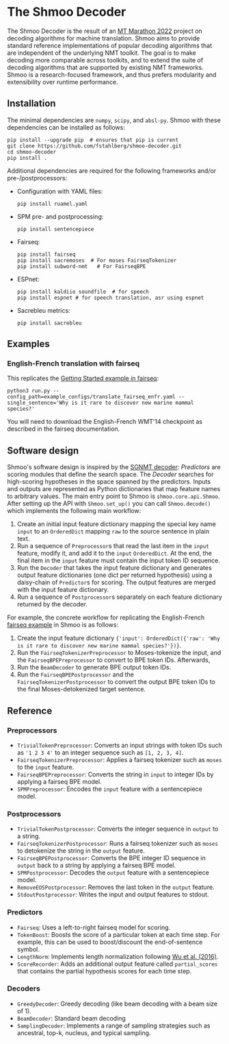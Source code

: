 # The Shmoo Decoder

The Shmoo Decoder is the result of an [MT Marathon 2022](https://ufal.mff.cuni.cz/mtm22/) project on decoding algorithms
for machine translation. Shmoo aims to provide standard reference implementations of popular decoding algorithms that
are independent of the underlying NMT toolkit. The goal is to make decoding more comparable across toolkits, and to
extend the suite of decoding algorithms that are supported by existing NMT frameworks. Shmoo is a research-focused
framework, and thus prefers modularity and extensibility over runtime performance.

## Installation

The minimal dependencies are `numpy`, `scipy`, and `absl-py`. Shmoo with these dependencies can be installed as follows: 

```commandline
pip install --upgrade pip  # ensures that pip is current
git clone https://github.com/fstahlberg/shmoo-decoder.git
cd shmoo-decoder
pip install .
```

Additional dependencies are required for the following frameworks and/or pre-/postprocessors:

- Configuration with YAML files:
  ```commandline
  pip install ruamel.yaml
  ```
- SPM pre- and postprocessing:
  ```commandline
  pip install sentencepiece
  ```

- Fairseq:
  ```commandline
  pip install fairseq
  pip install sacremoses  # For moses FairseqTokenizer
  pip install subword-nmt   # For FairseqBPE
  ```
- ESPnet:
  ```commandline
  pip install kaldiio soundfile  # for speech
  pip install espnet # for speech translation, asr using espnet
  ```

- Sacrebleu metrics:
  ```commandline
  pip install sacrebleu
  ```

## Examples

### English-French translation with fairseq

This replicates
the [Getting Started example in fairseq](https://fairseq.readthedocs.io/en/latest/getting_started.html#evaluating-pre-trained-models):

```commandline
python3 run.py --config_path=example_configs/translate_fairseq_enfr.yaml --single_sentence='Why is it rare to discover new marine mammal species?' 
```

You will need to download the English-French WMT'14 checkpoint as described in the fairseq documentation.

## Software design

Shmoo's software design is inspired by the [SGNMT decoder](https://ucam-smt.github.io/sgnmt/html/): *Predictors* are
scoring modules that define the search space. The *Decoder* searches for high-scoring hypotheses in the space spanned by
the predictors. Inputs and outputs are represented as Python dictionaries that map feature names to arbitrary values.
The main entry point to Shmoo is `shmoo.core.api.Shmoo`. After setting up the API with `Shmoo.set_up()` you can
call `Shmoo.decode()` which implements the following main workflow:

1) Create an initial input feature dictionary mapping the special key name `input` to an `OrderedDict` mapping `raw` to
   the source sentence in plain text.
2) Run a sequence of `Preprocessor`s that read the last item in the `input` feature, modify it, and add it to
   the `input` `OrderedDict`. At the end, the final item in the `input` feature must contain the input token ID
   sequence.
3) Run the `Decoder` that takes the input feature dictionary and generates output feature dictionaries (one dict per
   returned hypothesis) using a daisy-chain of `Predictor`s for scoring. The output features are merged with the input
   feature dictionary.
4) Run a sequence of `Postprocessor`s separately on each feature dictionary returned by the decoder.

For example, the concrete workflow for replicating the
English-French [fairseq example](https://fairseq.readthedocs.io/en/latest/getting_started.html#evaluating-pre-trained-models)
in Shmoo is as follows:

1) Create the input feature
   dictionary `{'input': OrderedDict({'raw': 'Why is it rare to discover new marine mammal species?'})}`.
2) Run the `FairseqTokenizerPreprocessor` to Moses-tokenize the input, and the `FairseqBPEPreprocessor` to convert to
   BPE token IDs. Afterwards,
3) Run the `BeamDecoder` to generate BPE output token IDs.
4) Run the `FairseqBPEPostprocessor` and the `FairseqTokenizerPostprocessor` to convert the output BPE token IDs to the
   final Moses-detokenized target sentence.

## Reference

### Preprocessors

* `TrivialTokenPreprocessor`: Converts an input strings with token IDs such as `'1 2 3 4'` to an integer sequence such
  as `[1, 2, 3, 4]`.
* `FairseqTokenizerPreprocessor`: Applies a fairseq tokenizer such as `moses` to the `input` feature.
* `FairseqBPEPreprocessor`: Converts the string in `input` to integer IDs by applying a fairseq BPE model.
* `SPMPreprocessor`: Encodes the `input` feature with a sentencepiece model.

### Postprocessors

* `TrivialTokenPostprocessor`: Converts the integer sequence in `output` to a string.
* `FairseqTokenizerPostprocessor`: Runs a fairseq tokenizer such as `moses` to detokenize the string in the `output`
  feature.
* `FairseqBPEPostprocessor`: Converts the BPE integer ID sequence in `output` back to a string by applying a fairseq
  BPE model.
* `SPMPostprocessor`: Decodes the `output` feature with a sentencepiece model.
* `RemoveEOSPostprocessor`: Removes the last token in the `output` feature.
* `StdoutPostprocessor`: Writes the input and output features to stdout.

### Predictors

* `Fairseq`: Uses a left-to-right fairseq model for scoring.
* `TokenBoost`: Boosts the score of a particular token at each time step. For example, this can be used to boost/discount the end-of-sentence symbol.
* `LengthNorm`: Implements length normalization following [Wu et al. (2016)](https://arxiv.org/abs/1609.08144).
* `ScoreRecorder`: Adds an additional output feature called `partial_scores` that contains the partial hypothesis scores for each time step.

### Decoders

* `GreedyDecoder`: Greedy decoding (like beam decoding with a beam size of 1).
* `BeamDecoder`: Standard beam decoding
* `SamplingDecoder`: Implements a range of sampling strategies such as ancestral, top-k, nucleus, and typical sampling.